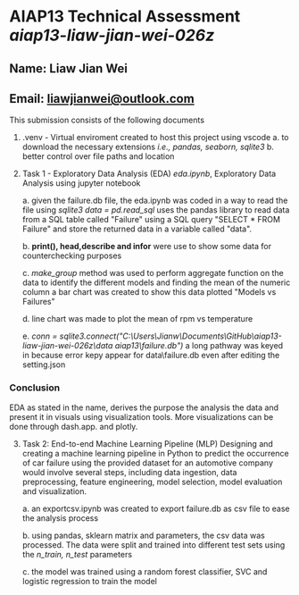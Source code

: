 # **AIAP13 Technical Assessment** _aiap13-liaw-jian-wei-026z_

## Name: Liaw Jian Wei
## Email: liawjianwei@outlook.com

This submission consists of the following documents
 1. .venv - Virtual enviroment created to host this project using vscode
    a. to download the necessary extensions *i.e., pandas, seaborn, sqlite3*
    b. better control over file paths and location
        
2. Task 1 - Exploratory Data Analysis (EDA) 
_eda.ipynb_, Exploratory Data Analysis using jupyter notebook

    a. given the failure.db file, the eda.ipynb was coded in a way to read the file using *sqlite3*
       _data = pd.read_sql_ uses the pandas library to read data from a SQL table called "Failure" 
       using a SQL query "SELECT * FROM Failure" and store the returned data in a variable called "data". 
       
    b. **print(), head,describe and infor** were use to show some data for counterchecking purposes

    c. _make_group_ method was used to perform aggregate function on the data to identify the 
    different models and finding the mean of the numeric column a bar chart was created to 
    show this data plotted "Models vs Failures"

    d. line chart was made to plot the mean of rpm vs temperature 
        
    e. _conn = sqlite3.connect("C:\\Users\\Jianw\\Documents\\GitHub\\aiap13-liaw-jian-wei-026z\\data aiap13\\failure.db")_ 
    a long pathway was keyed in because error kepy appear for data\failure.db even after editing the setting.json
     
### Conclusion
EDA as stated in the name, derives the purpose the analysis the data and present it in visuals using visualization tools. 
More visualizations can be done through dash.app. and plotly. 

3. Task 2: End-to-end Machine Learning Pipeline (MLP)
Designing and creating a machine learning pipeline in Python to predict the occurrence of car failure 
using the provided dataset for an automotive company would involve several steps, including data ingestion, 
data preprocessing, feature engineering, model selection, model evaluation and visualization. 

    a. an exportcsv.ipynb was created to export failure.db as csv file to ease the analysis process

    b. using pandas, sklearn matrix and parameters, the csv data was processed. 
    The data were split and trained into different test sets using the *n_train, n_test* parameters
    
    c. the model was trained using a random forest classifier, SVC and logistic regression to train the model
    
    






